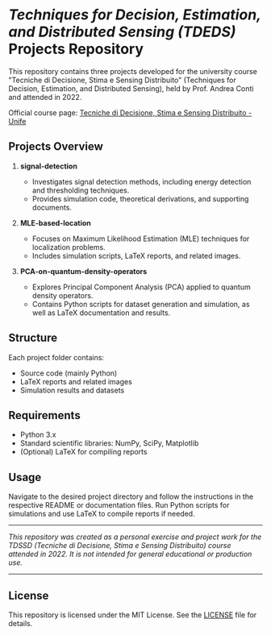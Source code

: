 # *Techniques for Decision, Estimation, and Distributed Sensing (TDEDS)* Projects Repository

This repository contains three projects developed for the university course "Tecniche di Decisione, Stima e Sensing Distribuito" (Techniques for Decision, Estimation, and Distributed Sensing), held by Prof. Andrea Conti and attended in 2022.

Official course page: [Tecniche di Decisione, Stima e Sensing Distribuito - Unife](https://unife.coursecatalogue.cineca.it/insegnamenti/2023/49061/2018/1/10835?coorte=2022&schemaid=11454)

## Projects Overview

1. **signal-detection**
   - Investigates signal detection methods, including energy detection and thresholding techniques.
   - Provides simulation code, theoretical derivations, and supporting documents.

2. **MLE-based-location**
   - Focuses on Maximum Likelihood Estimation (MLE) techniques for localization problems.
   - Includes simulation scripts, LaTeX reports, and related images.

3. **PCA-on-quantum-density-operators**
   - Explores Principal Component Analysis (PCA) applied to quantum density operators.
   - Contains Python scripts for dataset generation and simulation, as well as LaTeX documentation and results.

## Structure

Each project folder contains:
- Source code (mainly Python)
- LaTeX reports and related images
- Simulation results and datasets

## Requirements

- Python 3.x
- Standard scientific libraries: NumPy, SciPy, Matplotlib
- (Optional) LaTeX for compiling reports

## Usage

Navigate to the desired project directory and follow the instructions in the respective README or documentation files. Run Python scripts for simulations and use LaTeX to compile reports if needed.

---

*This repository was created as a personal exercise and project work for the TDSSD (Tecniche di Decisione, Stima e Sensing Distribuito) course attended in 2022. It is not intended for general educational or production use.*

---

## License

This repository is licensed under the MIT License. See the [LICENSE](LICENSE) file for details.
